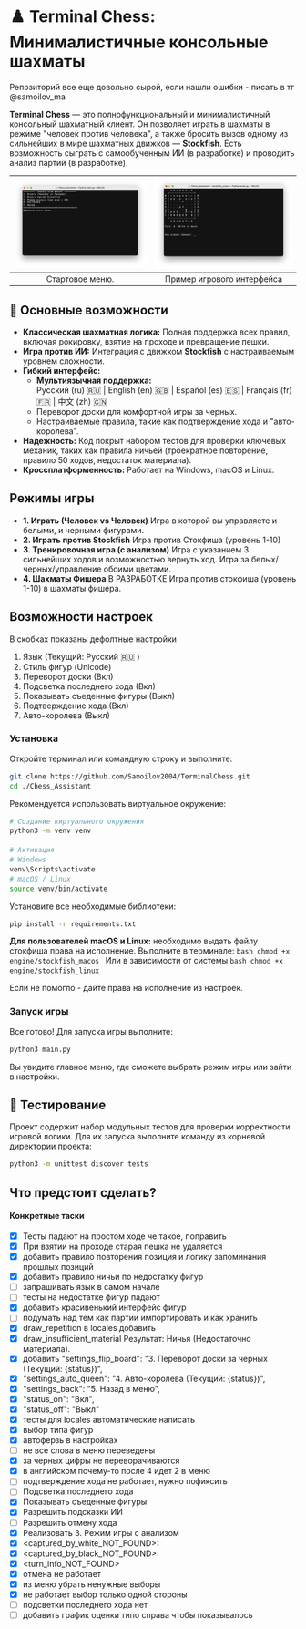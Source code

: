 # ♟️ Terminal Chess: Минималистичные консольные шахматы

Репозиторий все еще довольно сырой, если нашли ошибки - писать в тг @samoilov_ma

**Terminal Chess** — это полнофункциональный и минималистичный консольный шахматный клиент. Он позволяет играть в шахматы в режиме "человек против человека", а также бросить вызов одному из сильнейших в мире шахматных движков — **Stockfish**. Есть возможность сыграть с самообученным ИИ (в разработке) и проводить анализ партий (в разработке).


| ![Левый баннер](docs/pics/start_menu.png)	    	| ![Правый баннер](docs/pics/board.png)              |
|:-------------------------------------------------:|:--------------------------------------------------:|
|              Стартовое меню.                      |              Пример игрового интерфейса            |

## 🚀 Основные возможности

*   **Классическая шахматная логика:** Полная поддержка всех правил, включая рокировку, взятие на проходе и превращение пешки.
*   **Игра против ИИ:** Интеграция с движком **Stockfish** с настраиваемым уровнем сложности.
*   **Гибкий интерфейс:**
    *   **Мультиязычная поддержка:**  
		Русский (ru) 🇷🇺 | English (en) 🇬🇧 | Español (es) 🇪🇸 | Français (fr) 🇫🇷 | 中文 (zh) 🇨🇳
    *   Переворот доски для комфортной игры за черных.
    *   Настраиваемые правила, такие как подтверждение хода и "авто-королева".
*   **Надежность:** Код покрыт набором тестов для проверки ключевых механик, таких как правила ничьей (троекратное повторение, правило 50 ходов, недостаток материала).
*   **Кроссплатформенность:** Работает на Windows, macOS и Linux.

## Режимы игры

*   **1. Играть (Человек vs Человек)**
	Игра в которой вы управляете и белыми, и черными фигурами.
*   **2. Играть против Stockfish**
	Игра против Стокфиша (уровень 1-10)
*   **3. Тренировочная игра (с анализом)**
    Игра с указанием 3 сильнейших ходов и возможностью вернуть ход. Игра за белых/черных/управление обоими цветами.
*   **4. Шахматы Фишера** В РАЗРАБОТКЕ
    Игра против стокфиша (уровень 1-10) в шахматы фишера.

## Возможности настроек
В скобках показаны дефолтные настройки
1. Язык (Текущий: Русский 🇷🇺 )
2. Стиль фигур (Unicode)
3. Переворот доски (Вкл)
4. Подсветка последнего хода (Вкл)
5. Показывать съеденные фигуры (Выкл)
6. Подтверждение хода (Вкл)
7. Авто-королева (Выкл)

### Установка

Откройте терминал или командную строку и выполните:
```bash
git clone https://github.com/Samoilov2004/TerminalChess.git
cd ./Chess_Assistant
```

Рекомендуется использовать виртуальное окружение:
```bash
# Создание виртуального окружения
python3 -m venv venv

# Активация
# Windows
venv\Scripts\activate
# macOS / Linux
source venv/bin/activate
```

Установите все необходимые библиотеки:
```bash
pip install -r requirements.txt
```

**Для пользователей macOS и Linux:** необходимо выдать файлу стокфиша права на исполнение. Выполните в терминале:
    ```bash
    chmod +x engine/stockfish_macos
    ```
    Или в зависимости от системы
    ```bash
    chmod +x engine/stockfish_linux
    ```

Если не помогло - дайте права на исполнение из настроек.

### Запуск игры

Все готово! Для запуска игры выполните:
```bash
python3 main.py
```
Вы увидите главное меню, где сможете выбрать режим игры или зайти в настройки.

## 🧪 Тестирование

Проект содержит набор модульных тестов для проверки корректности игровой логики. Для их запуска выполните команду из корневой директории проекта:
```bash
python3 -m unittest discover tests
```

## Что предстоит сделать?
#### Конкретные таски
- [x] Тесты падают на простом ходе че такое, поправить
- [x] При взятии на проходе старая пешка не удаляется
- [x] добавить правило повторения позиция и логику запоминания прошлых позиций
- [x] добавить правило ничьи по недостатку фигур 
- [ ] запрашивать язык в самом начале
- [ ] тесты на недостатке фигур падают
- [x] добавить красивенький интерфейс фигур
- [ ] подумать над тем как партии импортировать и как хранить
- [x] draw_repetition в locales добавить
- [x] draw_insufficient_material Результат: Ничья (Недостаточно материала).
- [x] добавить "settings_flip_board": "3. Переворот доски за черных (Текущий: {status})",
- [x] "settings_auto_queen": "4. Авто-королева (Текущий: {status})",
- [x] "settings_back": "5. Назад в меню",
- [x] "status_on": "Вкл",
- [x] "status_off": "Выкл"
- [x] тесты для locales автоматические написать
- [x] выбор типа фигур 
- [x] автоферзь в настройках 
- [ ] не все слова в меню переведены
- [x] за черных цифры не переворачиваются
- [x] в английском почему-то после 4 идет 2 в меню 
- [ ] подтверждение хода не работает, нужно пофиксить
- [ ] Подсветка последнего хода
- [x] Показывать съеденные фигуры
- [x] Разрешить подсказки ИИ
- [ ] Разрешить отмену хода
- [x] Реализовать 3. Режим игры с анализом
- [x] <captured_by_white_NOT_FOUND>: 
- [x] <captured_by_black_NOT_FOUND>: 
- [x] <turn_info_NOT_FOUND>
- [x] отмена не работает
- [x] из меню убрать ненужные выборы
- [x] не работает выбор только одной стороны
- [ ] подсветки последнего хода нет
- [ ] добавить график оценки типо справа чтобы показывалось 
